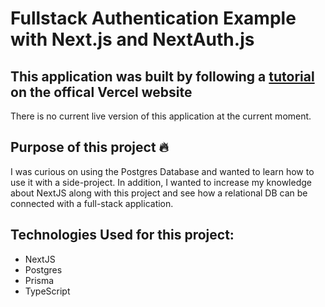 # Fullstack Authentication Example with Next.js and NextAuth.js
## This application was built by following a [tutorial](https://vercel.com/guides/nextjs-prisma-postgres) on the offical Vercel website

There is no current live version of this application at the current moment. 
## Purpose of this project :fire:
I was curious on using the Postgres Database and wanted to learn how to use it with a side-project. In addition, I wanted to increase my knowledge about NextJS along with this project and see how a relational DB can be connected with a full-stack application. 

## Technologies Used for this project:
- NextJS
- Postgres
- Prisma
- TypeScript
